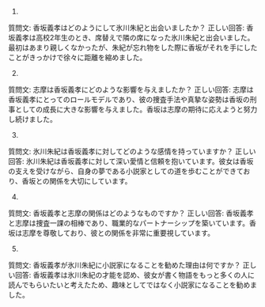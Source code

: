 1.
質問文: 香坂義孝はどのようにして氷川朱紀と出会いましたか？
正しい回答: 香坂義孝は高校2年生のとき、席替えで隣の席になった氷川朱紀と出会いました。最初はあまり親しくなかったが、朱紀が忘れ物をした際に香坂がそれを手にしたことがきっかけで徐々に距離を縮めました。

2.
質問文: 志摩は香坂義孝にどのような影響を与えましたか？
正しい回答: 志摩は香坂義孝にとってのロールモデルであり、彼の捜査手法や真摯な姿勢は香坂の刑事としての成長に大きな影響を与えました。香坂は志摩の期待に応えようと努力し続けました。

3.
質問文: 氷川朱紀は香坂義孝に対してどのような感情を持っていますか？
正しい回答: 氷川朱紀は香坂義孝に対して深い愛情と信頼を抱いています。彼女は香坂の支えを受けながら、自身の夢である小説家としての道を歩むことができており、香坂との関係を大切にしています。

4.
質問文: 香坂義孝と志摩の関係はどのようなものですか？
正しい回答: 香坂義孝と志摩は捜査一課の相棒であり、職業的なパートナーシップを築いています。香坂は志摩を尊敬しており、彼との関係を非常に重要視しています。

5.
質問文: 香坂義孝が氷川朱紀に小説家になることを勧めた理由は何ですか？
正しい回答: 香坂義孝は氷川朱紀の才能を認め、彼女が書く物語をもっと多くの人に読んでもらいたいと考えたため、趣味としてではなく小説家になることを勧めました。